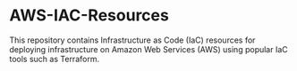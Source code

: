 # AWS-IAC-Resources
This repository contains Infrastructure as Code (IaC) resources for deploying infrastructure on Amazon Web Services (AWS)
using popular IaC tools such as Terraform.
